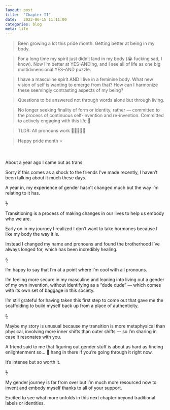 ```yaml
---
layout: post
title:  "Chapter II"
date:   2023-06-15 11:11:00
categories: blog
meta: life
---
```


>Been growing a lot this pride month. Getting better at being in my body.

>For a long time my spirit just didn’t land in my body (😭 fucking sad, I know). Now I’m better at YES-ANDing, and I see all of life as one big multidimensional YES-AND puzzle.

>I have a masculine spirit AND I live in a feminine body. What new vision of self is wanting to emerge from that? How can I harmonize these seemingly contrasting aspects of my being?

>Questions to be answered not through words alone but through living.

>No longer seeking finality of form or identity, rather — committed to the process of continuous self-invention and re-invention. Committed to actively engaging with this life 🌿

>TLDR: All pronouns work 🏳️‍🌈😊🏳️‍🌈

>Happy pride month ⭐️

<br />

About a year ago I came out as trans.

Sorry if this comes as a shock to the friends I’ve made recently, I haven’t been talking about it much these days.

A year in, my experience of gender hasn’t changed much but the way I’m relating to it has.


ϟ


Transitioning is a process of making changes in our lives to help us embody who we are.

Early on in my journey I realized I don’t want to take hormones because I like my body the way it is.

Instead I changed my name and pronouns and found the brotherhood I’ve always longed for, which has been incredibly healing.


ϟ


I’m happy to say that I’m at a point where I’m cool with all pronouns.

I’m feeling more secure in my masculine and  leaning into living out a gender of my own invention, without identifying as a “dude dude” — which comes with its own set of baggage in this society.

I’m still grateful for having taken this first step to come out that gave me the scaffolding to build myself back up from a place of authenticity.


ϟ


Maybe my story is unusual because my transition is more metaphysical than physical, involving more inner shifts than outer shifts — so I’m sharing in case it resonates with you.

A friend said to me that figuring out gender stuff is about as hard as finding enlightenment so… 🤷 hang in there if you’re going through it right now.

It’s intense but so worth it.


ϟ


My gender journey is far from over but I’m much more resourced now to invent and embody myself thanks to all of your support.

Excited to see what more unfolds in this next chapter beyond traditional labels or identities.
